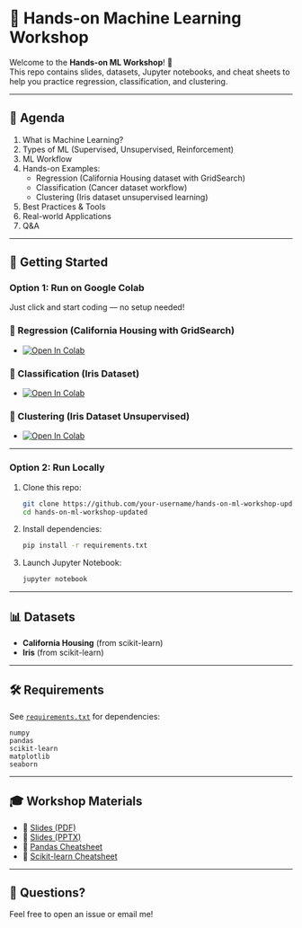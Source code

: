 # 🤖 Hands-on Machine Learning Workshop

Welcome to the **Hands-on ML Workshop**! 🚀  
This repo contains slides, datasets, Jupyter notebooks, and cheat sheets to help you practice regression, classification, and clustering.

---

## 📘 Agenda
1. What is Machine Learning?
2. Types of ML (Supervised, Unsupervised, Reinforcement)
3. ML Workflow
4. Hands-on Examples:
   - Regression (California Housing dataset with GridSearch)
   - Classification (Cancer dataset workflow)
   - Clustering (Iris dataset unsupervised learning)
5. Best Practices & Tools
6. Real-world Applications
7. Q&A


---

## 🚀 Getting Started

### Option 1: Run on Google Colab
Just click and start coding — no setup needed!

### 🔹 Regression (California Housing with GridSearch)
- [![Open In Colab](https://colab.research.google.com/assets/colab-badge.svg)](https://colab.research.google.com/github/your-username/hands-on-ml-workshop-updated/blob/main/notebooks/01_regression_housing.ipynb)

### 🔹 Classification (Iris Dataset)
- [![Open In Colab](https://colab.research.google.com/assets/colab-badge.svg)](https://colab.research.google.com/github/your-username/hands-on-ml-workshop-updated/blob/main/notebooks/02_classification_iris.ipynb)

### 🔹 Clustering (Iris Dataset Unsupervised)
- [![Open In Colab](https://colab.research.google.com/assets/colab-badge.svg)](https://colab.research.google.com/github/your-username/hands-on-ml-workshop-updated/blob/main/notebooks/03_clustering_iris.ipynb)

---

### Option 2: Run Locally
1. Clone this repo:
   ```bash
   git clone https://github.com/your-username/hands-on-ml-workshop-updated.git
   cd hands-on-ml-workshop-updated
   ```
2. Install dependencies:
   ```bash
   pip install -r requirements.txt
   ```
3. Launch Jupyter Notebook:
   ```bash
   jupyter notebook
   ```

---

## 📊 Datasets
- **California Housing** (from scikit-learn)  
- **Iris** (from scikit-learn)  

---

## 🛠️ Requirements
See [`requirements.txt`](requirements.txt) for dependencies:
```
numpy
pandas
scikit-learn
matplotlib
seaborn
```

---

## 🎓 Workshop Materials
- 📑 [Slides (PDF)](slides/ml_workshop_slides.pdf)  
- 📑 [Slides (PPTX)](slides/ml_workshop_slides.pptx)  
- 📄 [Pandas Cheatsheet](cheatsheets/pandas_cheatsheet.pdf)  
- 📄 [Scikit-learn Cheatsheet](cheatsheets/scikit_learn_cheatsheet.pdf)

---

## 🙋 Questions?
Feel free to open an issue or email me!

